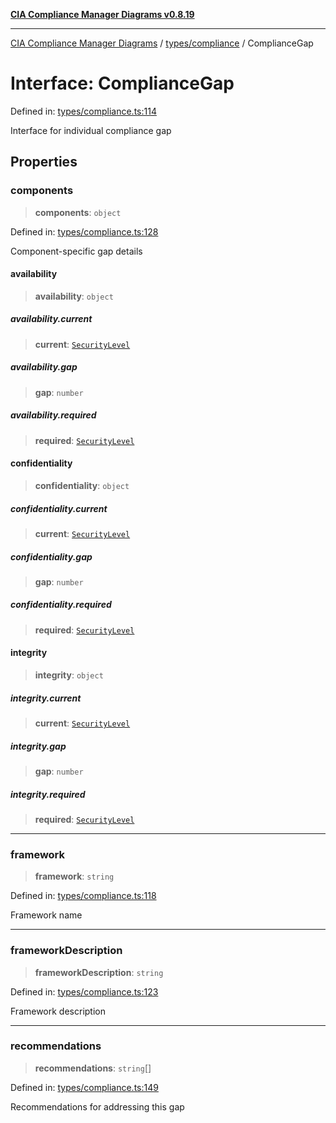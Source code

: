 [**CIA Compliance Manager Diagrams v0.8.19**](../../../README.md)

***

[CIA Compliance Manager Diagrams](../../../modules.md) / [types/compliance](../README.md) / ComplianceGap

# Interface: ComplianceGap

Defined in: [types/compliance.ts:114](https://github.com/Hack23/cia-compliance-manager/blob/8a17389ebf0d2a027875b835eec814811b99abcc/src/types/compliance.ts#L114)

Interface for individual compliance gap

## Properties

### components

> **components**: `object`

Defined in: [types/compliance.ts:128](https://github.com/Hack23/cia-compliance-manager/blob/8a17389ebf0d2a027875b835eec814811b99abcc/src/types/compliance.ts#L128)

Component-specific gap details

#### availability

> **availability**: `object`

##### availability.current

> **current**: [`SecurityLevel`](../../cia/type-aliases/SecurityLevel.md)

##### availability.gap

> **gap**: `number`

##### availability.required

> **required**: [`SecurityLevel`](../../cia/type-aliases/SecurityLevel.md)

#### confidentiality

> **confidentiality**: `object`

##### confidentiality.current

> **current**: [`SecurityLevel`](../../cia/type-aliases/SecurityLevel.md)

##### confidentiality.gap

> **gap**: `number`

##### confidentiality.required

> **required**: [`SecurityLevel`](../../cia/type-aliases/SecurityLevel.md)

#### integrity

> **integrity**: `object`

##### integrity.current

> **current**: [`SecurityLevel`](../../cia/type-aliases/SecurityLevel.md)

##### integrity.gap

> **gap**: `number`

##### integrity.required

> **required**: [`SecurityLevel`](../../cia/type-aliases/SecurityLevel.md)

***

### framework

> **framework**: `string`

Defined in: [types/compliance.ts:118](https://github.com/Hack23/cia-compliance-manager/blob/8a17389ebf0d2a027875b835eec814811b99abcc/src/types/compliance.ts#L118)

Framework name

***

### frameworkDescription

> **frameworkDescription**: `string`

Defined in: [types/compliance.ts:123](https://github.com/Hack23/cia-compliance-manager/blob/8a17389ebf0d2a027875b835eec814811b99abcc/src/types/compliance.ts#L123)

Framework description

***

### recommendations

> **recommendations**: `string`[]

Defined in: [types/compliance.ts:149](https://github.com/Hack23/cia-compliance-manager/blob/8a17389ebf0d2a027875b835eec814811b99abcc/src/types/compliance.ts#L149)

Recommendations for addressing this gap
